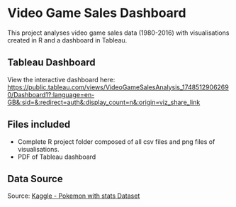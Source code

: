 # Video Game Sales Dashboard

This project analyses video game sales data (1980-2016) with visualisations created in R and a dashboard in Tableau.

## Tableau Dashboard

View the interactive dashboard here: https://public.tableau.com/views/VideoGameSalesAnalysis_17485129062690/Dashboard1?:language=en-GB&:sid=&:redirect=auth&:display_count=n&:origin=viz_share_link

## Files included
- Complete R project folder composed of all csv files and png files of visualisations.
- PDF of Tableau dashboard

## Data Source
Source: [Kaggle - Pokemon with stats Dataset]([(https://www.kaggle.com/datasets/abcsds/pokemon?resource=download)])
